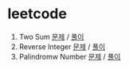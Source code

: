 # leetcode

1. Two Sum [문제](https://leetcode.com/problems/two-sum/) / [풀이](https://github.com/yjm9425/leetcode/blob/master/solutions/1-two-sum.js)
2. Reverse Integer [문제](https://leetcode.com/problems/reverse-integer/) / [풀이](https://github.com/yjm9425/leetcode/blob/master/solutions/7-reverse-integer.js)
3. Palindromw Number [문제](https://leetcode.com/problems/palindrome-number/) / [풀이](https://github.com/yjm9425/leetcode/blob/master/solutions/9-palindrome-number.js)
